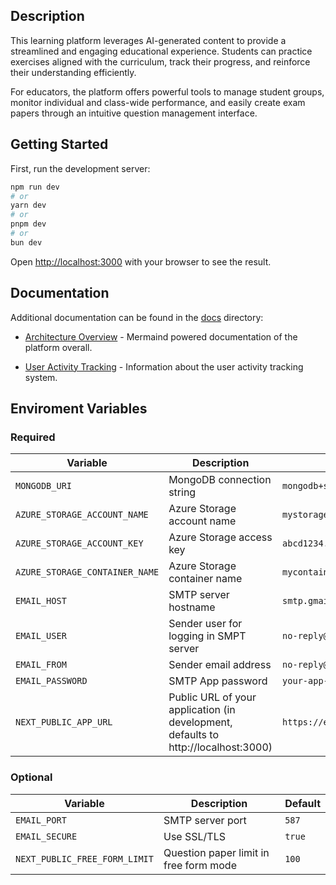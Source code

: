 ## Description

This learning platform leverages AI-generated content to provide a streamlined and engaging educational experience. Students can practice exercises aligned with the curriculum, track their progress, and reinforce their understanding efficiently.

For educators, the platform offers powerful tools to manage student groups, monitor individual and class-wide performance, and easily create exam papers through an intuitive question management interface.

## Getting Started

First, run the development server:

```bash
npm run dev
# or
yarn dev
# or
pnpm dev
# or
bun dev
```

Open [http://localhost:3000](http://localhost:3000) with your browser to see the result.

## Documentation

Additional documentation can be found in the [docs](./docs) directory:

- [Architecture Overview](./docs/architecture-overview.md) - Mermaind powered documentation of the platform overall.

- [User Activity Tracking](./docs/user-activity-tracking.md) - Information about the user activity tracking system.

## Enviroment Variables

### Required

| Variable | Description | Example |
|----------|-------------|---------|
| `MONGODB_URI` | MongoDB connection string | `mongodb+srv://user:pass@cluster.mongodb.net/db` |
| `AZURE_STORAGE_ACCOUNT_NAME` | Azure Storage account name | `mystorageaccount` |
| `AZURE_STORAGE_ACCOUNT_KEY` | Azure Storage access key | `abcd1234...` |
| `AZURE_STORAGE_CONTAINER_NAME` | Azure Storage container name | `mycontainer` |
| `EMAIL_HOST` | SMTP server hostname | `smtp.gmail.com` |
| `EMAIL_USER` | Sender user for logging in SMPT server | `no-reply@yourapp.com` |
| `EMAIL_FROM` | Sender email address | `no-reply@yourapp.com` |
| `EMAIL_PASSWORD` | SMTP App password | `your-app-specific-password` |
| `NEXT_PUBLIC_APP_URL` | Public URL of your application (in development, defaults to http://localhost:3000) | `https://example.com` |

### Optional

| Variable | Description | Default |
|----------|-------------|---------|
| `EMAIL_PORT` | SMTP server port | `587` |
| `EMAIL_SECURE` | Use SSL/TLS | `true` |
| `NEXT_PUBLIC_FREE_FORM_LIMIT` | Question paper limit in free form mode | `100` |